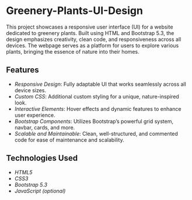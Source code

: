 # Greenery-Plants-UI-Design
This  project showcases a responsive user interface (UI) for a website dedicated to greenery plants. Built using HTML and Bootstrap 5.3, the design emphasizes creativity, clean code, and responsiveness across all devices. The webpage serves as a platform for users to explore various plants, bringing the essence of nature into their homes.


## Features

- *Responsive Design*: Fully adaptable UI that works seamlessly across all device sizes.
- *Custom CSS*: Additional custom styling for a unique, nature-inspired look.
- *Interactive Elements*: Hover effects and dynamic features to enhance user experience.
- *Bootstrap Components*: Utilizes Bootstrap’s powerful grid system, navbar, cards, and more.
- *Scalable and Maintainable*: Clean, well-structured, and commented code for ease of maintenance and scalability.

## Technologies Used

- *HTML5*
- *CSS3*
- *Bootstrap 5.3*
- *JavaScript (optional)*




